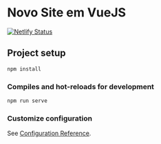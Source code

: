# Novo Site em VueJS

[![Netlify Status](https://api.netlify.com/api/v1/badges/431e5f3b-bc24-48ff-bcc4-3b75cc616d46/deploy-status)](https://app.netlify.com/sites/silv4b/deploys)

## Project setup  

```bash
npm install
```

### Compiles and hot-reloads for development  

```bash
npm run serve
```

### Customize configuration  

See [Configuration Reference](https://cli.vuejs.org/config/).
